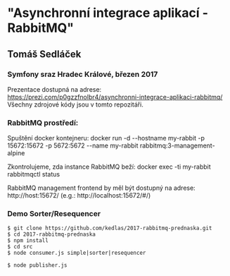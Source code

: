 # "Asynchronní integrace aplikací - RabbitMQ"
## Tomáš Sedláček

### Symfony sraz Hradec Králové, březen 2017
Prezentace dostupná na adrese: https://prezi.com/p0gzzfnolbr4/asynchronni-integrace-aplikaci-rabbitmq/
Všechny zdrojové kódy jsou v tomto repozitáři. 

### RabbitMQ prostředí:

Spuštění docker kontejneru:
docker run -d --hostname my-rabbit -p 15672:15672 -p 5672:5672 --name my-rabbit rabbitmq:3-management-alpine

Zkontrolujeme, zda instance RabbitMQ beží:
docker exec -ti my-rabbit rabbitmqctl status

RabbitMQ management frontend by měl být dostupný na adrese:
http://host:15672/ (e.g.: http://localhost:15672/#/)

### Demo Sorter/Resequencer

```
$ git clone https://github.com/kedlas/2017-rabbitmq-prednaska.git
$ cd 2017-rabbitmq-prednaska
$ npm install
$ cd src
$ node consumer.js simple|sorter|resequencer

$ node publisher.js
```
